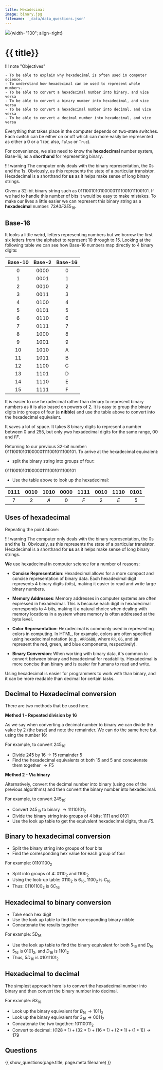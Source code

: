 ```yaml
---
title: Hexadecimal
image: binary.jpg
filename: '_data/data_questions.json'
---
```


![](../../assets/images/topics/{{image}}){width="100"; align=right}

# {{ title}}


!!! note "Objectives"

    - To be able to explain why hexadecimal is often used in computer science.
    - To understand how hexadecimal can be used to represent whole numbers.
    - To be able to convert a hexadecimal number into binary, and vice versa
    - To be able to convert a binary number into hexadecimal, and vice versa
    - To be able to convert a hexadecimal number into decimal, and vice versa 
    - To be able to convert a decimal number into hexadecimal, and vice versa

Everything that takes place in the computer depends on two-state switches. Each switch can be either on or off which can more easily be represented as either a $0$ or a $1$ (or, also, `False` or `True`).

For convenience, we also need to know the **hexadecimal** number system, Base-16, as a **shorthand** for representing binary.

!!! warning
     The computer only deals with the binary representation, the 0s and the 1s.  Obviously, as this represents the state of a particular transistor.  Hexadecimal is a shorthand for **us** as it helps make sense of long binary strings.

Given a 32-bit binary string such as $01110010101000001111001011100101$.  If we had to handle this number of bits it would be easy to make mistakes.  To make our lives a little easier we can represent this binary string as a **hexadecimal** number: $72A0F2E5_{16}$.

## Base-16

It looks a little weird, letters representing numbers but we borrow the first six letters from the alphabet to represent $10$ through to $15$.  Looking at the following table we can see how Base-16 numbers map directly to 4 binary digits:

| Base-10 | Base-2 | Base-16 |
| :-----: | :----: | :-----: |
|    0    |  0000  |    0    |
|    1    |  0001  |    1    |
|    2    |  0010  |    2    |
|    3    |  0011  |    3    |
|    4    |  0100  |    4    |
|    5    |  0101  |    5    |
|    6    |  0110  |    6    |
|    7    |  0111  |    7    |
|    8    |  1000  |    8    |
|    9    |  1001  |    9    |
|   10    |  1010  |    A    |
|   11    |  1011  |    B    |
|   12    |  1100  |    C    |
|   13    |  1101  |    D    |
|   14    |  1110  |    E    |
|   15    |  1111  |    F    |

It is easier to use hexadecimal rather than denary to represent binary numbers as it is also based on powers of 2.  It is easy to group the binary digits into groups of four (a **nibble**) and use the table above to convert into the hexadecimal equivalent.  

It saves a lot of space.  It takes 8 binary digits to represent a number between $0$ and $255$, but only ywo hexadecimal digits for the same range, $00$ and $FF$.

Returning to our previous 32-bit number: $01110010101000001111001011100101$.  To arrive at the hexadecimal equivalent:

- split the binary string into groups of four:

$0111 0010 1010 0000 1111 0010 1110 0101$

- Use the table above to look up the hexadecimal:

| $0111$ | $0010$ | $1010$ | $0000$ | $1111$ | $0010$ | $1110$ | $0101$ |
| :------: | :------: | :------: | :------: | :------: | :------: | :------: | :------: |
|  $7$   |  $2$   |  $A$   |  $0$   |  $F$   |  $2$   |  $E$   |  $5$   |

## Uses of hexadecimal

Repeating the point above:

!!! warning
     The computer only deals with the binary representation, the 0s and the 1s.  Obviously, as this represents the state of a particular transistor.  Hexadecimal is a shorthand for **us** as it helps make sense of long binary strings.

**We** use hexadecimal in computer science for a number of reasons:

- **Concise Representation**: Hexadecimal allows for a more compact and concise representation of binary data. Each hexadecimal digit represents 4 binary digits (bits), making it easier to read and write large binary numbers.

- **Memory Addresses**: Memory addresses in computer systems are often expressed in hexadecimal. This is because each digit in hexadecimal corresponds to 4 bits, making it a natural choice when dealing with memory locations in a system where memory is often addressed at the byte level.

- **Color Representation**: Hexadecimal is commonly used in representing colors in computing. In HTML, for example, colors are often specified using hexadecimal notation (e.g., `#RRGGBB`, where `RR`, `GG`, and `BB` represent the red, green, and blue components, respectively).

- **Binary Conversion**: When working with binary data, it's common to convert between binary and hexadecimal for readability. Hexadecimal is more concise than binary and is easier for humans to read and write.


Using hexadecimal is easier for programmers to work with than binary, and it can be more readable than decimal for certain tasks.

## Decimal to Hexadecimal conversion

There are two methods that be used here.

**Method 1 - Repeated division by 16**

As we say when converting a decimal number to binary we can divide the value by $2$ (the base) and note the remainder.  We can do the same here but using the number $16$:

For example, to convert $245_{10}$:

- Divide $245$ by $16 \rightarrow 15$ remainder $5$
- Find the hexadecimal equivalents ot both $15$ and $5$ and concatenate them together $\rightarrow F5$

**Method 2 - Via binary**

Alternatively, convert the decimal number into binary (using one of the previous algorithms) and then convert the binary number into hexadecimal.

For example, to convert $245_{10}$:

- Convert $245_{10}$ to binary $\rightarrow 11110101_2$
- Divide the binary string into groups of 4 bits: $1111$ and $0101$
- Use the look up table to get the equivalent hexadecimal digits, thus $F5$.

## Binary to hexadecimal conversion

- Split the binary string into groups of four bits
- Find the corresponding hex value for each group of four

For example: $01101100_2$

- Split into groups of 4: $0110_2$ and $1100_2$
- Using the look-up table: $0110_2$ is $6_{16}$, $1100_2$ is $C_{16}$
- Thus: $01101100_2$ is $6C_{16}$

## Hexadecimal to binary conversion

- Take each hex digit 
- Use the look up table to find the corresponding binary nibble
- Concatenate the results together

For example: $5D_{16}$

- Use the look up table to find the binary equivalent for both $5_{16}$ and $D_{16}$
- $5_{16}$ is $0101_2$, and $D_{16}$ is $1101_2$
- Thus, $5D_{16}$ is $0101 1101_2$

## Hexadecimal to decimal

The simplest approach here is to convert the hexadecimal number into binary and then convert the binary number into decimal.

For example: $B3_{16}$

- Look up the binary equivalent for $B_{16} \rightarrow 1011_2$
- Look up the binary equivalent for $3_{16} \rightarrow 0011_2$
- Concatenate the two together: $10110011_2$
- Convert to decimal: $((128 * 1) + (32 * 1) + (16 * 1) + (2 * 1) + ( 1 * 1)) \rightarrow 179$

## Questions

{{ show_questions(page.title, page.meta.filename) }}

